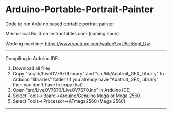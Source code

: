 # Arduino-Portable-Portrait-Painter
Code to run Arduino based portable portrait painter

Mechanical Build on Instructables.com (coming soon)

Working machine: https://www.youtube.com/watch?v=U5dt6qbI_Uw 

-------------------------------------------------------------------------------  
  
Compiling in Arduino IDE:  
  
1. Download all files
2. Copy "src/lib/LiveOV7670Library" and "src/lib/Adafruit_GFX_Library" to Arduino "libraries" folder (If you already have "Adafruit_GFX_Library" then you don't have to copy that)
3. Open "src/LiveOV7670/LiveOV7670.ino" in Arduino IDE
4. Select Tools->Board->Arduino/Genuino Mega or Mega 2560
5. Select Tools->Processor->ATmega2560 (Mega 2560)
  
-------------------------------------------------------------------------------
